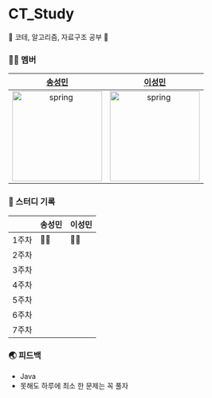 # CT_Study
🧠 코테, 알고리즘, 자료구조 공부 🧠

### 🧑‍💻 멤버
|[송성민](https://github.com/tjdals4716)|[이성민](https://github.com/lsm15111)|
|:---:|:---:|
|<img src="https://avatars.githubusercontent.com/u/144472331?v=4" alt="spring" width="180" height="180"/>|<img src="https://avatars.githubusercontent.com/u/68140696?v=4" alt="spring" width="180" height="180"/>|

### 📌 스터디 기록

|    | 송성민   | 이성민   |
| ------ | ------ | ------ |
| 1주차 | 🧑‍💻 | 🧑‍💻 |
| 2주차 |  |  |
| 3주차 |  |  |
| 4주차 |  |  |
| 5주차 |  |  |
| 6주차 |  |  |
| 7주차 |  |  |

### 🌏 피드백
- Java
- 못해도 하루에 최소 한 문제는 꼭 풀자


